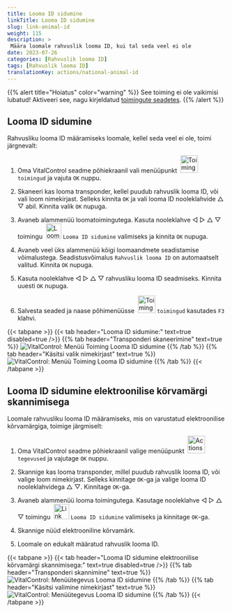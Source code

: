 ```yaml
---
title: Looma ID sidumine
linkTitle: Looma ID sidumine
slug: link-animal-id
weight: 115
description: >
 Määra loomale rahvuslik looma ID, kui tal seda veel ei ole
date: 2023-07-26
categories: [Rahvuslik looma ID]
tags: [Rahvuslik looma ID]
translationKey: actions/national-animal-id
---
```

{{% alert title="Hoiatus" color="warning" %}}
See toiming ei ole vaikimisi lubatud! Aktiveeri see, nagu kirjeldatud [toimingute seadetes](../setting).
{{% /alert %}}

## Looma ID sidumine

Rahvusliku looma ID määramiseks loomale, kellel seda veel ei ole, toimi järgnevalt:

1. Oma VitalControl seadme põhiekraanil vali menüüpunkt &nbsp;<img src="/icons/actions.svg" width="40" align="bottom" alt="Toimingud" /> `toimingud` ja vajuta `OK` nuppu.

2. Skaneeri kas looma transponder, kellel puudub rahvuslik looma ID, või vali loom nimekirjast. Selleks kinnita `OK` ja vali looma ID nooleklahvide △ ▽ abil. Kinnita valik `OK` nupuga.

3. Avaneb alammenüü loomatoimingutega. Kasuta nooleklahve ◁ ▷ △ ▽ toimingu &nbsp;<img src="/icons/actions/link-nais-id.svg" width="35" align="bottom" alt="Looma ID sidumine" /> `Looma ID sidumine` valimiseks ja kinnita `OK` nupuga.

4. Avaneb veel üks alammenüü kõigi loomaandmete seadistamise võimalustega. Seadistusvõimalus `Rahvuslik looma ID` on automaatselt valitud. Kinnita `OK` nupuga.

5. Kasuta nooleklahve ◁ ▷ △ ▽ rahvusliku looma ID seadmiseks. Kinnita uuesti `OK` nupuga.

6. Salvesta seaded ja naase põhimenüüsse &nbsp;<img src="/icons/actions.svg" width="40" align="bottom" alt="Toimingud" /> `toimingud` kasutades `F3` klahvi.

{{< tabpane >}}
{{< tab header="Looma ID sidumine:" text=true disabled=true />}}
{{% tab header="Transponderi skaneerimine" text=true %}}
![VitalControl: Menüü Toiming Looma ID sidumine](../images/linkanimalid-scan.png "Looma ID sidumine")
{{% /tab %}}
{{% tab header="Käsitsi valik nimekirjast" text=true %}}
![VitalControl: Menüü Toiming Looma ID sidumine](../images/linkanimalid.png "Looma ID sidumine")
{{% /tab %}}
{{< /tabpane >}}

## Looma ID sidumine elektroonilise kõrvamärgi skannimisega

Loomale rahvusliku looma ID määramiseks, mis on varustatud elektroonilise kõrvamärgiga, toimige järgmiselt:

1. Oma VitalControl seadme põhiekraanil valige menüüpunkt &nbsp;<img src="/icons/actions.svg" width="40" align="bottom" alt="Actions" /> `tegevused` ja vajutage `OK` nuppu.

2. Skannige kas looma transponder, millel puudub rahvuslik looma ID, või valige loom nimekirjast. Selleks kinnitage `OK`-ga ja valige looma ID nooleklahvidega △ ▽. Kinnitage `OK`-ga.

3. Avaneb alammenüü looma toimingutega. Kasutage nooleklahve ◁ ▷ △ ▽ toimingu &nbsp;<img src="/icons/actions/scan-nais-id.svg" width="35" align="bottom" alt="Link animal ID" />  `Looma ID sidumine` valimiseks ja kinnitage `OK`-ga.

4. Skannige nüüd elektrooniline kõrvamärk.

5. Loomale on edukalt määratud rahvuslik looma ID.

{{< tabpane >}}
{{< tab header="Looma ID sidumine elektroonilise kõrvamärgi skannimisega:" text=true disabled=true />}}
{{% tab header="Transponderi skannimine" text=true %}}
![VitalControl: Menüütegevus Looma ID sidumine](../images/linkanimalidscan-scan.png "Looma ID sidumine")
{{% /tab %}}
{{% tab header="Käsitsi valimine nimekirjast" text=true %}}
![VitalControl: Menüütegevus Looma ID sidumine](../images/linkanimalidscan.png "Looma ID sidumine")
{{% /tab %}}
{{< /tabpane >}}
